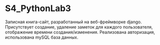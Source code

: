 # S4_PythonLab3
Записная книга-сайт, разработанный на веб-фреймворке django.
Присутствует создание, удаление заметок для каждого пользователя, отображение времени создания/изменения.
Реализована авторизация, использована mySQL база данных.
